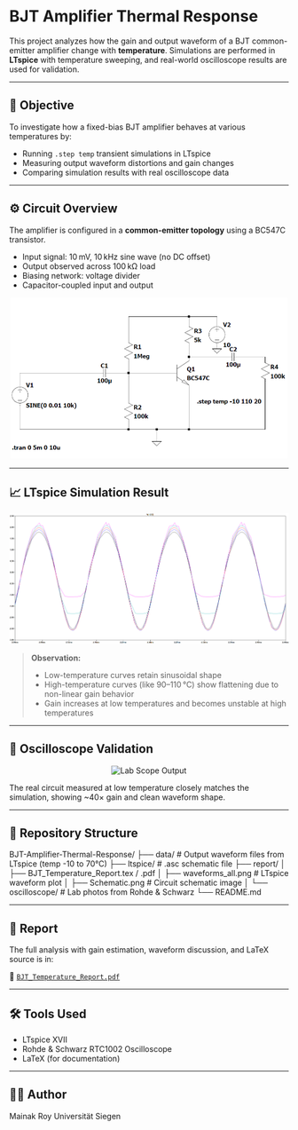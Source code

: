 #  BJT Amplifier Thermal Response

This project analyzes how the gain and output waveform of a BJT common-emitter amplifier change with **temperature**. Simulations are performed in **LTspice** with temperature sweeping, and real-world oscilloscope results are used for validation.

---

## 📌 Objective

To investigate how a fixed-bias BJT amplifier behaves at various temperatures by:

- Running `.step temp` transient simulations in LTspice
- Measuring output waveform distortions and gain changes
- Comparing simulation results with real oscilloscope data

---

## ⚙️ Circuit Overview

The amplifier is configured in a **common-emitter topology** using a BC547C transistor.

- Input signal: 10 mV, 10 kHz sine wave (no DC offset)
- Output observed across 100 kΩ load
- Biasing network: voltage divider
- Capacitor-coupled input and output

<p align="center">
  <img src="report/Schematic.png" width="500" alt="LTspice Schematic">
</p>

---

## 📈 LTspice Simulation Result

<p align="center">
  <img src="report/waveforms_all.png" width="600" alt="Waveform Plot - LTspice">
</p>

> **Observation:**  
> - Low-temperature curves retain sinusoidal shape  
> - High-temperature curves (like 90–110 °C) show flattening due to non-linear gain behavior  
> - Gain increases at low temperatures and becomes unstable at high temperatures  

---

## 🧪 Oscilloscope Validation

<p align="center">
  <img src="report/oscilloscope/" width="600" alt="Lab Scope Output">
</p>

The real circuit measured at low temperature closely matches the simulation, showing ~40× gain and clean waveform shape.

---

## 📂 Repository Structure

BJT-Amplifier-Thermal-Response/
├── data/ # Output waveform files from LTspice (temp -10 to 70°C)
├── ltspice/ # .asc schematic file
├── report/
│ ├── BJT_Temperature_Report.tex / .pdf
│ ├── waveforms_all.png # LTspice waveform plot
│ ├── Schematic.png # Circuit schematic image
│ └── oscilloscope/ # Lab photos from Rohde & Schwarz
└── README.md

---

## 📘 Report

The full analysis with gain estimation, waveform discussion, and LaTeX source is in:

📄 [`BJT_Temperature_Report.pdf`](./report/BJT_Temperature_Report.pdf)

---

## 🛠 Tools Used

- LTspice XVII
- Rohde & Schwarz RTC1002 Oscilloscope
- LaTeX (for documentation)

---

## 👨‍🔬 Author

Mainak Roy
Universität Siegen 

